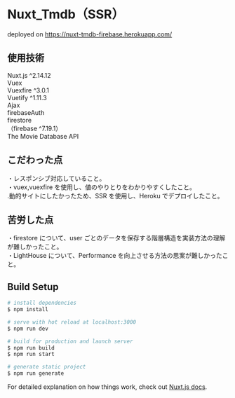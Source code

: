 # Nuxt_Tmdb（SSR）

deployed on https://nuxt-tmdb-firebase.herokuapp.com/

## 使用技術

Nuxt.js ^2.14.12  
Vuex  
Vuexfire ^3.0.1  
Vuetify ^1.11.3  
Ajax  
firebaseAuth  
firestore  
（firebase ^7.19.1）  
The Movie Database API

## こだわった点

・レスポンシブ対応していること。  
・vuex,vuexfire を使用し、値のやりとりをわかりやすくしたこと。  
.動的サイトにしたかったため、SSR を使用し、Heroku でデプロイしたこと。

## 苦労した点

・firestore について、user ごとのデータを保存する階層構造を実装方法の理解が難しかったこと。  
・LightHouse について、Performance を向上させる方法の思案が難しかったこと。

## Build Setup

```bash
# install dependencies
$ npm install

# serve with hot reload at localhost:3000
$ npm run dev

# build for production and launch server
$ npm run build
$ npm run start

# generate static project
$ npm run generate
```

For detailed explanation on how things work, check out [Nuxt.js docs](https://nuxtjs.org).
